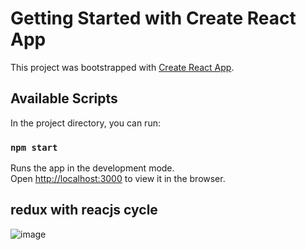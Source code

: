 # Getting Started with Create React App

This project was bootstrapped with [Create React App](https://github.com/facebook/create-react-app).

## Available Scripts

In the project directory, you can run:

### `npm start`

Runs the app in the development mode.\
Open [http://localhost:3000](http://localhost:3000) to view it in the browser.
## redux with reacjs cycle
![image](https://user-images.githubusercontent.com/45576199/144081814-c0a0334a-0e8e-4e4a-8991-fd75fff61151.png)
